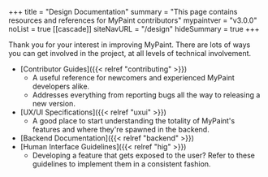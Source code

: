 +++
title = "Design Documentation"
summary = "This page contains resources and references for MyPaint contributors"
mypaintver = "v3.0.0"
noList = true
[[cascade]]
siteNavURL = "/design"
hideSummary = true
+++

Thank you for your interest in improving MyPaint. There are lots of ways you can get involved in the project, at all levels of technical involvement.

- [Contributor Guides]({{< relref "contributing" >}})
    - A useful reference for newcomers and experienced MyPaint developers alike.
    - Addresses everything from reporting bugs all the way to releasing a new version.
- [UX/UI Specifications]({{< relref "uxui" >}})
    - A good place to start understanding the totality of MyPaint's features and where they're spawned in the backend.
- [Backend Documentation]({{< relref "backend" >}})
- [Human Interface Guidelines]({{< relref "hig" >}})
    - Developing a feature that gets exposed to the user? Refer to these guidelines to implement them in a consistent fashion.
